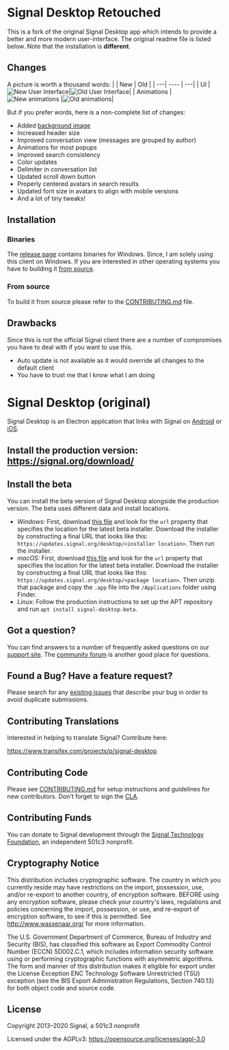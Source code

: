 <!-- Copyright 2014-2020 Signal Messenger, LLC -->
<!-- SPDX-License-Identifier: AGPL-3.0-only -->

# Signal Desktop Retouched

This is a fork of the original Signal Desktop app which intends to provide a better and more modern user-interface. The original readme file is listed below. Note that the installation is **different**.

## Changes
A picture is worth a thousand words:
|    |  New | Old |
| ---| ---- | ---|
| UI |![New User Interface](images/github/screenshot.png)|![Old User Interface](images/github/screenshot_old.png)|
| Animations | ![New animations](images/github/demo_retouched.gif) |![Old animations](images/github/demo_old.gif)|

But if you prefer words, here is a non-complete list of changes:
* Added [background image](https://pixabay.com/illustrations/seamless-pattern-kids-cosmonaut-5916873/)
* Increased header size
* Improved conversation view (messages are grouped by author)
* Animations for most popups
* Improved search consistency
* Color updates
* Delimiter in conversation list
* Updated scroll down button
* Properly centered avatars in search results
* Updated font size in avatars to align with mobile versions
* And a lot of tiny tweaks!


## Installation
### Binaries
The [release page](https://github.com/n-gao/Signal-Desktop-Retouched/releases) contains binaries for Windows. Since, I am solely using this client on Windows. If you are interested in other operating systems you have to building it [from source](#from-source).
### From source
To build it from source please refer to the [CONTRIBUTING.md](CONTRIBUTING.md) file.

## Drawbacks
Since this is not the official Signal client there are a number of compromises you have to deal with if you want to use this.
* Auto update is not available as it would override all changes to the default client
* You have to trust me that I know what I am doing


# Signal Desktop (original)

Signal Desktop is an Electron application that links with Signal
on [Android](https://github.com/signalapp/Signal-Android)
or [iOS](https://github.com/signalapp/Signal-iOS).

## Install the production version: https://signal.org/download/

## Install the beta

You can install the beta version of Signal Desktop alongside the production version. The beta uses different data and install locations.

- _Windows:_ First, download [this file](https://updates.signal.org/desktop/beta.yml) and look for the `url` property that specifies the location for the latest beta installer. Download the installer by constructing a final URL that looks like this: `https://updates.signal.org/desktop/<installer location>`. Then run the installer.
- _macOS:_ First, download [this file](https://updates.signal.org/desktop/beta-mac.yml) and look for the `url` property that specifies the location for the latest beta installer. Download the installer by constructing a final URL that looks like this: `https://updates.signal.org/desktop/<package location>`. Then unzip that package and copy the `.app` file into the `/Applications` folder using Finder.
- _Linux:_ Follow the production instructions to set up the APT repository and run `apt install signal-desktop-beta`.

## Got a question?

You can find answers to a number of frequently asked questions on our [support site](https://support.signal.org/).
The [community forum](https://community.signalusers.org/) is another good place for questions.

## Found a Bug? Have a feature request?

Please search for any [existing issues](https://github.com/signalapp/Signal-Desktop/issues) that describe your bug in order to avoid duplicate submissions.

## Contributing Translations

Interested in helping to translate Signal? Contribute here:

https://www.transifex.com/projects/p/signal-desktop

## Contributing Code

Please see [CONTRIBUTING.md](https://github.com/signalapp/Signal-Desktop/blob/master/CONTRIBUTING.md)
for setup instructions and guidelines for new contributors. Don't forget to sign the [CLA](https://signal.org/cla/).

## Contributing Funds

You can donate to Signal development through the [Signal Technology Foundation](https://signal.org/donate), an independent 501c3 nonprofit.

## Cryptography Notice

This distribution includes cryptographic software. The country in which you currently reside may have restrictions on the import, possession, use, and/or re-export to another country, of encryption software.
BEFORE using any encryption software, please check your country's laws, regulations and policies concerning the import, possession, or use, and re-export of encryption software, to see if this is permitted.
See <http://www.wassenaar.org/> for more information.

The U.S. Government Department of Commerce, Bureau of Industry and Security (BIS), has classified this software as Export Commodity Control Number (ECCN) 5D002.C.1, which includes information security software using or performing cryptographic functions with asymmetric algorithms.
The form and manner of this distribution makes it eligible for export under the License Exception ENC Technology Software Unrestricted (TSU) exception (see the BIS Export Administration Regulations, Section 740.13) for both object code and source code.

## License

Copyright 2013–2020 Signal, a 501c3 nonprofit

Licensed under the AGPLv3: https://opensource.org/licenses/agpl-3.0
